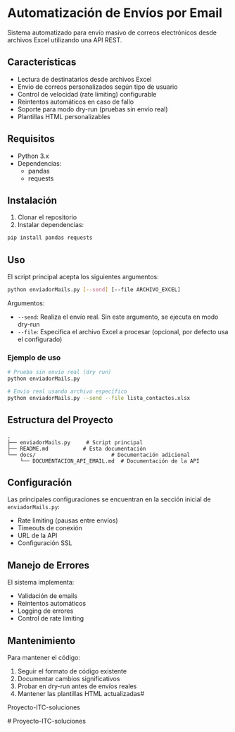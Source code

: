 # Automatización de Envíos por Email

Sistema automatizado para envío masivo de correos electrónicos desde archivos Excel utilizando una API REST.

## Características

- Lectura de destinatarios desde archivos Excel
- Envío de correos personalizados según tipo de usuario
- Control de velocidad (rate limiting) configurable
- Reintentos automáticos en caso de fallo
- Soporte para modo dry-run (pruebas sin envío real)
- Plantillas HTML personalizables

## Requisitos

- Python 3.x
- Dependencias:
  - pandas
  - requests

## Instalación

1. Clonar el repositorio
2. Instalar dependencias:
```bash
pip install pandas requests
```

## Uso

El script principal acepta los siguientes argumentos:

```bash
python enviadorMails.py [--send] [--file ARCHIVO_EXCEL]
```

Argumentos:
- `--send`: Realiza el envío real. Sin este argumento, se ejecuta en modo dry-run
- `--file`: Especifica el archivo Excel a procesar (opcional, por defecto usa el configurado)

### Ejemplo de uso

```bash
# Prueba sin envío real (dry run)
python enviadorMails.py

# Envío real usando archivo específico
python enviadorMails.py --send --file lista_contactos.xlsx
```

## Estructura del Proyecto

```
.
├── enviadorMails.py     # Script principal
├── README.md           # Esta documentación
└── docs/                        # Documentación adicional
    └── DOCUMENTACION_API_EMAIL.md  # Documentación de la API
```

## Configuración

Las principales configuraciones se encuentran en la sección inicial de `enviadorMails.py`:

- Rate limiting (pausas entre envíos)
- Timeouts de conexión
- URL de la API
- Configuración SSL

## Manejo de Errores

El sistema implementa:
- Validación de emails
- Reintentos automáticos
- Logging de errores
- Control de rate limiting

## Mantenimiento

Para mantener el código:
1. Seguir el formato de código existente
2. Documentar cambios significativos
3. Probar en dry-run antes de envíos reales
4. Mantener las plantillas HTML actualizadas#

Proyecto-ITC-soluciones

#   P r o y e c t o - I T C - s o l u c i o n e s 
 
 
